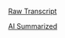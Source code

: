 [Raw Transcript](https://github.com/MCBasterSheet/MCBasterSheet/blob/main/MCB150/pages/Lectures/Raw-Transcripts/Raw%20Transcript%201-29-2024.md)

[AI Summarized](https://github.com/MCBasterSheet/MCBasterSheet/blob/main/MCB150/pages/Lectures/AI-Summaries/AI%20Summarized%201-29-2024.md)
